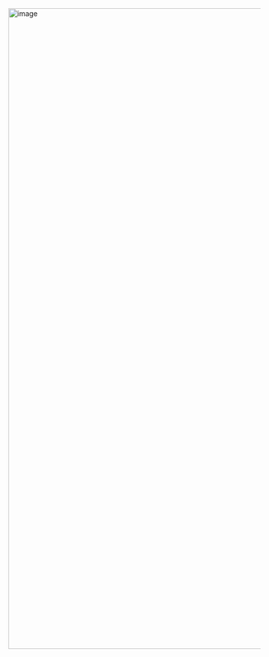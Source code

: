 <img width="1278" alt="image" src="https://github.com/user-attachments/assets/3735a663-4402-429d-b35c-868ff8165b55" />

